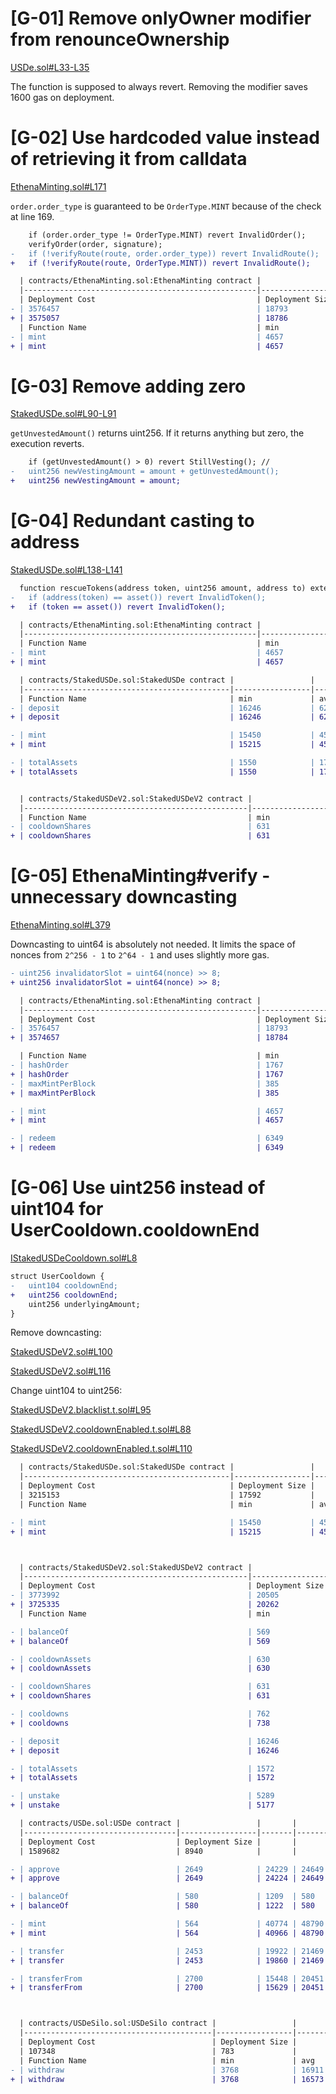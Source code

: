 # [G-01] Remove onlyOwner modifier from renounceOwnership

[USDe.sol#L33-L35](https://github.com/code-423n4/2023-10-ethena/blob/ee67d9b542642c9757a6b826c82d0cae60256509/contracts/USDe.sol#L33-L35) 

The function is supposed to always revert. Removing the modifier saves 1600 gas on deployment.

# [G-02] Use hardcoded value instead of retrieving it from calldata 
[EthenaMinting.sol#L171](https://github.com/code-423n4/2023-10-ethena/blob/ee67d9b542642c9757a6b826c82d0cae60256509/contracts/EthenaMinting.sol#L171)

`order.order_type` is guaranteed to be `OrderType.MINT` because of the check at line 169.

```diff
    if (order.order_type != OrderType.MINT) revert InvalidOrder();
    verifyOrder(order, signature);
-   if (!verifyRoute(route, order.order_type)) revert InvalidRoute();
+   if (!verifyRoute(route, OrderType.MINT)) revert InvalidRoute();
```

```diff
  | contracts/EthenaMinting.sol:EthenaMinting contract |                 |       |        |        |         |
  |----------------------------------------------------|-----------------|-------|--------|--------|---------|
  | Deployment Cost                                    | Deployment Size |       |        |        |         |
- | 3576457                                            | 18793           |       |        |        |         |
+ | 3575057                                            | 18786           |       |        |        |         |
  | Function Name                                      | min             | avg   | median | max    | # calls |
- | mint                                               | 4657            | 80639 | 123779 | 195520 | 38      |
+ | mint                                               | 4657            | 78735 | 123632 | 195373 | 39      |
```
# [G-03] Remove adding zero
[StakedUSDe.sol#L90-L91](https://github.com/code-423n4/2023-10-ethena/blob/ee67d9b542642c9757a6b826c82d0cae60256509/contracts/StakedUSDe.sol#L90-L91)

`getUnvestedAmount()` returns uint256. If it returns anything but zero, the execution reverts.

```diff
    if (getUnvestedAmount() > 0) revert StillVesting(); //  
-   uint256 newVestingAmount = amount + getUnvestedAmount();
+   uint256 newVestingAmount = amount;
```
# [G-04] Redundant casting to address
[StakedUSDe.sol#L138-L141](https://github.com/code-423n4/2023-10-ethena/blob/ee67d9b542642c9757a6b826c82d0cae60256509/contracts/StakedUSDe.sol#L138-L141)
```diff
  function rescueTokens(address token, uint256 amount, address to) external onlyRole(DEFAULT_ADMIN_ROLE) {
-   if (address(token) == asset()) revert InvalidToken();
+   if (token == asset()) revert InvalidToken();
```
```diff
  | contracts/EthenaMinting.sol:EthenaMinting contract |                 |       |        |        |         |
  |----------------------------------------------------|-----------------|-------|--------|--------|---------|
  | Function Name                                      | min             | avg   | median | max    | # calls |
- | mint                                               | 4657            | 80639 | 123779 | 195520 | 38      |
+ | mint                                               | 4657            | 80552 | 123779 | 195520 | 38      |

  | contracts/StakedUSDe.sol:StakedUSDe contract |                 |       |        |       |         |
  |----------------------------------------------|-----------------|-------|--------|-------|---------|
  | Function Name                                | min             | avg   | median | max   | # calls |
- | deposit                                      | 16246           | 62953 | 75786  | 78986 | 38      |
+ | deposit                                      | 16246           | 62946 | 75786  | 78986 | 38      |

- | mint                                         | 15450           | 45612 | 45612  | 75775 | 2       |
+ | mint                                         | 15215           | 45495 | 45495  | 75775 | 2       |

- | totalAssets                                  | 1550            | 1740  | 1883   | 1883  | 14      |
+ | totalAssets                                  | 1550            | 1716  | 1716   | 1883  | 14      |


  | contracts/StakedUSDeV2.sol:StakedUSDeV2 contract |                 |       |        |       |         |
  |--------------------------------------------------|-----------------|-------|--------|-------|---------|
  | Function Name                                    | min             | avg   | median | max   | # calls |
- | cooldownShares                                   | 631             | 58837 | 69459  | 87674 | 12      |
+ | cooldownShares                                   | 631             | 58817 | 69342  | 87674 | 12      |
```

# [G-05] EthenaMinting#verify - unnecessary downcasting

[EthenaMinting.sol#L379](https://github.com/code-423n4/2023-10-ethena/blob/ee67d9b542642c9757a6b826c82d0cae60256509/contracts/EthenaMinting.sol#L379)

Downcasting to uint64 is absolutely not needed. It limits the space of nonces from `2^256 - 1` to `2^64 - 1` and uses slightly more gas.

```diff
- uint256 invalidatorSlot = uint64(nonce) >> 8;
+ uint256 invalidatorSlot = uint64(nonce) >> 8;
```
```diff
  | contracts/EthenaMinting.sol:EthenaMinting contract |                 |       |        |        |         |
  |----------------------------------------------------|-----------------|-------|--------|--------|---------|
  | Deployment Cost                                    | Deployment Size |       |        |        |         |
- | 3576457                                            | 18793           |       |        |        |         |
+ | 3574657                                            | 18784           |       |        |        |         |

  | Function Name                                      | min             | avg   | median | max    | # calls |
- | hashOrder                                          | 1767            | 1767  | 1767   | 1767   | 56      |
+ | hashOrder                                          | 1767            | 1767  | 1767   | 1767   | 55      |
- | maxMintPerBlock                                    | 385             | 1085  | 385    | 2385   | 20      |
+ | maxMintPerBlock                                    | 385             | 1121  | 385    | 2385   | 19      |

- | mint                                               | 4657            | 78839 | 123779 | 195520 | 39      |
+ | mint                                               | 4657            | 80635 | 123773 | 195514 | 38      |

- | redeem                                             | 6349            | 40053 | 27127  | 81127  | 16      |
+ | redeem                                             | 6349            | 40050 | 27125  | 81122  | 16      |
```

# [G-06] Use uint256 instead of uint104 for UserCooldown.cooldownEnd

[IStakedUSDeCooldown.sol#L8](https://github.com/code-423n4/2023-10-ethena/blob/ee67d9b542642c9757a6b826c82d0cae60256509/contracts/interfaces/IStakedUSDeCooldown.sol#L8)

```diff
struct UserCooldown {
-   uint104 cooldownEnd;
+   uint256 cooldownEnd;
    uint256 underlyingAmount;
}
```

Remove downcasting:

[StakedUSDeV2.sol#L100](https://github.com/code-423n4/2023-10-ethena/blob/ee67d9b542642c9757a6b826c82d0cae60256509/contracts/StakedUSDeV2.sol#L100)

[StakedUSDeV2.sol#L116](https://github.com/code-423n4/2023-10-ethena/blob/ee67d9b542642c9757a6b826c82d0cae60256509/contracts/StakedUSDeV2.sol#L116)

Change uint104 to uint256:

[StakedUSDeV2.blacklist.t.sol#L95](https://github.com/code-423n4/2023-10-ethena/blob/ee67d9b542642c9757a6b826c82d0cae60256509/test/foundry/staking/StakedUSDeV2.blacklist.t.sol#L95)

[StakedUSDeV2.cooldownEnabled.t.sol#L88](https://github.com/code-423n4/2023-10-ethena/blob/ee67d9b542642c9757a6b826c82d0cae60256509/test/foundry/staking/StakedUSDeV2.cooldownEnabled.t.sol#L88)

[StakedUSDeV2.cooldownEnabled.t.sol#L110](https://github.com/code-423n4/2023-10-ethena/blob/ee67d9b542642c9757a6b826c82d0cae60256509/test/foundry/staking/StakedUSDeV2.cooldownEnabled.t.sol#L110)

```diff
  | contracts/StakedUSDe.sol:StakedUSDe contract |                 |       |        |       |         |
  |----------------------------------------------|-----------------|-------|--------|-------|---------|
  | Deployment Cost                              | Deployment Size |       |        |       |         |
  | 3215153                                      | 17592           |       |        |       |         |
  | Function Name                                | min             | avg   | median | max   | # calls |

- | mint                                         | 15450           | 45612 | 45612  | 75775 | 2       |
+ | mint                                         | 15215           | 45495 | 45495  | 75775 | 2       |



  | contracts/StakedUSDeV2.sol:StakedUSDeV2 contract |                 |       |        |       |         |
  |--------------------------------------------------|-----------------|-------|--------|-------|---------|
  | Deployment Cost                                  | Deployment Size |       |        |       |         |
- | 3773992                                          | 20505           |       |        |       |         |
+ | 3725335                                          | 20262           |       |        |       |         |
  | Function Name                                    | min             | avg   | median | max   | # calls |

- | balanceOf                                        | 569             | 1140  | 569    | 2569  | 98      |
+ | balanceOf                                        | 569             | 1194  | 569    | 2569  | 96      |

- | cooldownAssets                                   | 630             | 53751 | 71061  | 87449 | 9       |
+ | cooldownAssets                                   | 630             | 53651 | 71019  | 87396 | 9       |

- | cooldownShares                                   | 631             | 58817 | 69342  | 87674 | 12      |
+ | cooldownShares                                   | 631             | 57526 | 69966  | 87621 | 10      |

- | cooldowns                                        | 762             | 1047  | 762    | 4762  | 14      |
+ | cooldowns                                        | 738             | 1071  | 738    | 4738  | 12      |

- | deposit                                          | 16246           | 64141 | 75786  | 78986 | 58      |
+ | deposit                                          | 16246           | 65158 | 76517  | 78986 | 56      |

- | totalAssets                                      | 1572            | 1738  | 1738   | 1905  | 24      |
+ | totalAssets                                      | 1572            | 1766  | 1905   | 1905  | 24      |

- | unstake                                          | 5289            | 19778 | 22152  | 22152 | 14      |
+ | unstake                                          | 5177            | 19622 | 22062  | 22062 | 12      |

  | contracts/USDe.sol:USDe contract |                 |       |        |       |         |
  |----------------------------------|-----------------|-------|--------|-------|---------|
  | Deployment Cost                  | Deployment Size |       |        |       |         |
  | 1589682                          | 8940            |       |        |       |         |

- | approve                          | 2649            | 24229 | 24649  | 24649 | 150     |
+ | approve                          | 2649            | 24224 | 24649  | 24649 | 148     |

- | balanceOf                        | 580             | 1209  | 580    | 2580  | 394     |
+ | balanceOf                        | 580             | 1222  | 580    | 2580  | 386     |

- | mint                             | 564             | 40774 | 48790  | 48790 | 167     |
+ | mint                             | 564             | 40966 | 48790  | 48790 | 165     |

- | transfer                         | 2453            | 19922 | 21469  | 24966 | 52      |
+ | transfer                         | 2453            | 19860 | 21469  | 24966 | 48      |

- | transferFrom                     | 2700            | 15448 | 20451  | 22051 | 123     |
+ | transferFrom                     | 2700            | 15629 | 20451  | 22051 | 121     |



  | contracts/USDeSilo.sol:USDeSilo contract |                 |       |        |       |         |
  |------------------------------------------|-----------------|-------|--------|-------|---------|
  | Deployment Cost                          | Deployment Size |       |        |       |         |
  | 107348                                   | 783             |       |        |       |         |
  | Function Name                            | min             | avg   | median | max   | # calls |
- | withdraw                                 | 3768            | 16911 | 18935  | 18935 | 14      |
+ | withdraw                                 | 3768            | 16573 | 18935  | 18935 | 12      |
```
